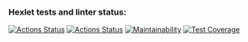 ### Hexlet tests and linter status:
[![Actions Status](https://github.com/Timurkazan99/frontend-project-lvl2/workflows/hexlet-check/badge.svg)](https://github.com/Timurkazan99/frontend-project-lvl2/actions)
[![Actions Status](https://github.com/Timurkazan99/frontend-project-lvl2/workflows/hexlet-check/badge.svg)](https://github.com/Timurkazan99/frontend-project-lvl2/actions)
[![Maintainability](https://api.codeclimate.com/v1/badges/9000549e833a8be3eb4c/maintainability)](https://codeclimate.com/github/Timurkazan99/frontend-project-lvl2/maintainability)
[![Test Coverage](https://api.codeclimate.com/v1/badges/9000549e833a8be3eb4c/test_coverage)](https://codeclimate.com/github/Timurkazan99/frontend-project-lvl2/test_coverage)
